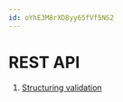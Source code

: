 ```yaml
---
id: oYhE3M8rXD8yy65fVf5NS2
---
```



# REST API

1. [Structuring validation](https://medium.com/engineering-brainly/structuring-validation-errors-in-rest-apis-40c15fbb7bc3) 
